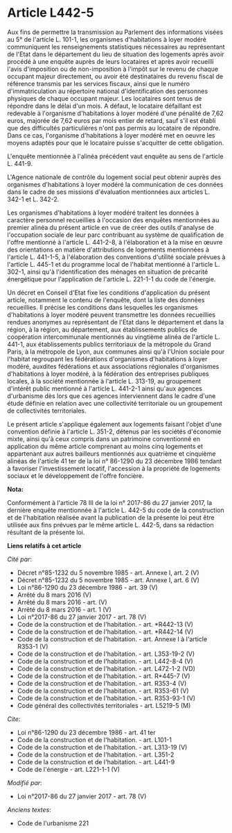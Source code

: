 # Article L442-5

Aux fins de permettre la transmission au Parlement des informations visées au 5° de l'article L. 101-1, les organismes
d'habitations à loyer modéré communiquent les renseignements statistiques nécessaires au représentant de l'Etat dans le
département du lieu de situation des logements après avoir procédé à une enquête auprès de leurs locataires et après avoir
recueilli l'avis d'imposition ou de non-imposition à l'impôt sur le revenu de chaque occupant majeur directement, ou avoir
été destinataires du revenu fiscal de référence transmis par les services fiscaux, ainsi que le numéro d'immatriculation au
répertoire national d'identification des personnes physiques de chaque occupant majeur. Les locataires sont tenus de répondre
dans le délai d'un mois. A défaut, le locataire défaillant est redevable à l'organisme d'habitations à loyer modéré d'une
pénalité de 7,62 euros, majorée de 7,62 euros par mois entier de retard, sauf s'il est établi que des difficultés
particulières n'ont pas permis au locataire de répondre. Dans ce cas, l'organisme d'habitations à loyer modéré met en oeuvre
les moyens adaptés pour que le locataire puisse s'acquitter de cette obligation. 

L'enquête mentionnée à l'alinéa précédent vaut enquête au sens de l'article L. 441-9. 

L'Agence nationale de contrôle du logement social peut obtenir auprès des organismes d'habitations à loyer modéré la
communication de ces données dans le cadre de ses missions d'évaluation mentionnées aux articles L. 342-1 et L. 342-2. 

Les organismes d'habitations à loyer modéré traitent les données à caractère personnel recueillies à l'occasion des enquêtes
mentionnées au premier alinéa du présent article en vue de créer des outils d'analyse de l'occupation sociale de leur parc
contribuant au système de qualification de l'offre mentionné à l'article L. 441-2-8, à l'élaboration et à la mise en œuvre
des orientations en matière d'attributions de logements mentionnées à l'article L. 441-1-5, à l'élaboration des conventions
d'utilité sociale prévues à l'article L. 445-1 et du programme local de l'habitat mentionné à l'article L. 302-1, ainsi qu'à
l'identification des ménages en situation de précarité énergétique pour l'application de l'article L. 221-1-1 du code de
l'énergie. 

Un décret en Conseil d'Etat fixe les conditions d'application du présent article, notamment le contenu de l'enquête, dont la
liste des données recueillies. Il précise les conditions dans lesquelles les organismes d'habitations à loyer modéré peuvent
transmettre les données recueillies rendues anonymes au représentant de l'Etat dans le département et dans la région, à la
région, au département, aux établissements publics de coopération intercommunale mentionnés au vingtième alinéa de l'article
L. 441-1, aux établissements publics territoriaux de la métropole du Grand Paris, à la métropole de Lyon, aux communes ainsi
qu'à l'Union sociale pour l'habitat regroupant les fédérations d'organismes d'habitations à loyer modéré, auxdites
fédérations et aux associations régionales d'organismes d'habitations à loyer modéré, à la fédération des entreprises
publiques locales, à la société mentionnée à l'article L. 313-19, au groupement d'intérêt public mentionné à l'article L.
441-2-1 ainsi qu'aux agences d'urbanisme dès lors que ces agences interviennent dans le cadre d'une étude définie en relation
avec une collectivité territoriale ou un groupement de collectivités territoriales. 

Le présent article s'applique également aux logements faisant l'objet d'une convention définie à l'article L. 351-2, détenus
par les sociétés d'économie mixte, ainsi qu'à ceux compris dans un patrimoine conventionné en application du même article
comprenant au moins cinq logements et appartenant aux autres bailleurs mentionnés aux quatrième et cinquième alinéas de
l'article 41 ter de la loi n° 86-1290 du 23 décembre 1986 tendant à favoriser l'investissement locatif, l'accession à la
propriété de logements sociaux et le développement de l'offre foncière.

**Nota:**

Conformément à l'article 78 III de la loi n° 2017-86 du 27 janvier 2017, la dernière enquête mentionnée à l'article L. 442-5
du code de la construction et de l'habitation réalisée avant la publication de la présente loi peut être utilisée aux fins
prévues par le même article L. 442-5, dans sa rédaction résultant de la présente loi.

**Liens relatifs à cet article**

_Cité par_:

  - Décret n°85-1232 du 5 novembre 1985 - art. Annexe I, art. 2 (V)
  - Décret n°85-1232 du 5 novembre 1985 - art. Annexe I, art. 6 (V)
  - Loi n°86-1290 du 23 décembre 1986 - art. 39 (V)
  - Arrêté du 8 mars 2016 (V)
  - Arrêté du 8 mars 2016 - art. (V)
  - Arrêté du 8 mars 2016 - art. 1 (V)
  - Loi n°2017-86 du 27 janvier 2017 - art. 78 (V)
  - Code de la construction et de l'habitation. - art. *R442-13 (V)
  - Code de la construction et de l'habitation. - art. *R442-14 (V)
  - Code de la construction et de l'habitation. - art. Annexe I à l'article R353-1 (V)
  - Code de la construction et de l'habitation. - art. L353-19-2 (V)
  - Code de la construction et de l'habitation. - art. L442-8-4 (V)
  - Code de la construction et de l'habitation. - art. L472-1-2 (VD)
  - Code de la construction et de l'habitation. - art. R*445-7 (V)
  - Code de la construction et de l'habitation. - art. R353-4 (V)
  - Code de la construction et de l'habitation. - art. R353-61 (V)
  - Code de la construction et de l'habitation. - art. R353-93-1 (V)
  - Code général des collectivités territoriales - art. L5219-5 (M)

_Cite_:

  - Loi n°86-1290 du 23 décembre 1986 - art. 41 ter
  - Code de la construction et de l'habitation. - art. L101-1
  - Code de la construction et de l'habitation. - art. L313-19 (V)
  - Code de la construction et de l'habitation. - art. L351-2
  - Code de la construction et de l'habitation. - art. L441-9
  - Code de l'énergie - art. L221-1-1 (V)

_Modifié par_:

  - Loi n°2017-86 du 27 janvier 2017 - art. 78 (V)

_Anciens textes_:

  - Code de l'urbanisme 221
